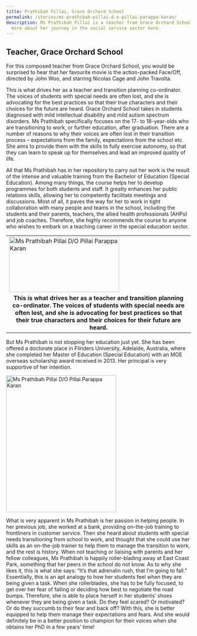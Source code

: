 ```yaml
---
title: Prathibah Pillai, Grace Orchard School
permalink: /stories/ms-prathibah-pillai-d-o-pillai-parappa-karan/
description: Ms Prathibah Pillai is a teacher from Grace Orchard School. Read
  more about her journey in the social service sector here.
---
```

## Teacher, Grace Orchard School

For this composed teacher from Grace Orchard School, you would be surprised to hear that her favourite movie is the action-packed Face/Off, directed by John Woo, and starring Nicolas Cage and John Travolta.

This is what drives her as a teacher and transition planning co-ordinator. The voices of students with special needs are often lost, and she is advocating for the best practices so that their true characters and their choices for the future are heard. Grace Orchard School takes in students diagnosed with mild intellectual disability and mild autism spectrum disorders. Ms Prathibah specifically focuses on the 17- to 18-year-olds who are transitioning to work, or further education, after graduation. There
are a number of reasons to why their voices are often lost in their transition process – expectations from the family, expectations from the school etc. She aims to provide them with the skills to fully exercise autonomy, so that they can learn to speak up for themselves and lead an improved quality of life.

All that Ms Prathibah has in her repository to carry out her work is the result of the intense and valuable training from the Bachelor of Education (Special Education). Among many things, the course helps her to develop programmes for both students and staff. It greatly enhances her public relations skills, allowing her to competently facilitate meetings and discussions. Most of all, it paves the way for her to work in tight collaboration with many people and teams in the school, including the students and their parents, teachers, the allied health professionals (AHPs) and job coaches. Therefore, she highly recommends the course to anyone who wishes to embark on a teaching career in the special education sector.

<table>
	<tbody>
		<tr>
			<td><img alt="Ms Prathibah Pillai D/O Pillai Parappa Karan" src="/images/stories/pages/ms-prathibah-pillai-d-o-pillai-parappa-karan.jpg" style="width: 300px; height: 151px;" /></td>
		</tr>
		<tr>
			<td style="text-align: center;"><strong style="text-align: center;">This is what drives her as a teacher and transition planning co-ordinator. The voices of students with special needs are often lost, and she is advocating for best practices so that their true characters and their choices for their future are heard.</strong></td>
		</tr>
	</tbody>
</table>

But Ms Prathibah is not stopping her education just yet. She has been offered a doctorate place in Flinders University, Adelaide, Australia, where she completed her Master of Education (Special Education) with an MOE overseas scholarship award received in 2013. Her principal is very supportive
of her intention. 

<img alt="Ms Prathibah Pillai D/O Pillai Parappa Karan" src="/images/stories/pages/ms-prathibah-pillai-d-o-pillai-parappa-karan-1.jpg" style="width: 300px; height: 372px;" />

What is very apparent in Ms Prathibah is her passion in helping people. In her previous job, she worked at a bank, providing on-the-job training to frontliners in customer service. Then she heard about students with special needs transitioning from school to work, and thought that she could use her skills as an on-the-job trainer to help them to manage the transition to work, and the rest is history. When not teaching or liaising with parents and her fellow colleagues, Ms Prathibah is happily roller-blading away at East Coast Park, something that her peers in the school do not know. As to why she likes it, this is what she says: “It’s that adrenalin rush, that I’m going to fall.” Essentially, this is an apt analogy to how her students feel when they are being given a task. When she rollerblades, she has to be fully focused, to get over her fear of falling or deciding how best to negotiate the road bumps. Therefore, she is able to place herself in her students’ shoes whenever they are being given a task. Do they feel scared? Or motivated? Or do they succumb to their fear and back off? With this, she is better equipped to help them manage their expectations and fears. And she would definitely be in a better position to champion for their voices when she obtains her PhD in a few years’ time!